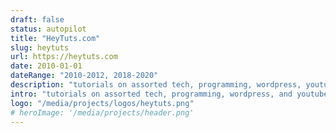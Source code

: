```yaml
---
draft: false
status: autopilot
title: "HeyTuts.com"
slug: heytuts
url: https://heytuts.com
date: 2010-01-01
dateRange: "2010-2012, 2018-2020"
description: "tutorials on assorted tech, programming, wordpress, youtube. back in the day, this was my first start on the web; creating content and earning a little income."
intro: "tutorials on assorted tech, programming, wordpress, and youtube. back in the day, this was my first start on the web; creating content and earning a little income."
logo: "/media/projects/logos/heytuts.png"
# heroImage: '/media/projects/header.png'
---
```

